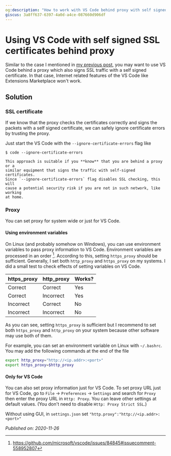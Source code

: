 ```yaml
---
og:description: "How to work with VS Code behind proxy with self signed SSL certificates"
giscus: 3a8ff637-6397-4a0d-a4ce-087660d906df
---
```


# Using VS Code with self signed SSL certificates behind proxy

Similar to the case I mentioned in [my previous
post](using-pip-and-pipenv-with-self-signed-certificates.md), you may want to
use VS Code behind a proxy which also signs SSL traffic with a self signed
certificate. In that case, Internet related features of the VS Code like
Extensions Marketplace won't work.

## Solution

### SSL certificate

If we know that the proxy checks the certificates correctly and signs the packets
with a self signed certificate, we can safely ignore certificate errors by
trusting the proxy.

Just start the VS Code with the `--ignore-certificate-errors` flag like

```shell
$ code --ignore-certificate-errors
```

```{warning}
This approach is suitable if you **know** that you are behind a proxy or a
similar equipment that signs the traffic with self-signed certificates.
Since `--ignore-certificate-errors` flag disables SSL checking, this will
cause a potential security risk if you are not in such network, like working
at home.
```

### Proxy

You can set proxy for system wide or just for VS Code.

#### Using environment variables

On Linux (and probably somehow on Windows), you can use environment variables
to pass proxy information to VS Code. Environment variables are processed in an
order [^1f]. According to this, setting `https_proxy` should be sufficient.
Generally, I set both `http_proxy` and `https_proxy` on my systems. I did a
small test to check effects of setting variables on VS Code.

| https_proxy | http_proxy | Works? |
|-------------|------------|--------|
| Correct     | Correct    | Yes    |
| Correct     | Incorrect  | Yes    |
| Incorrect   | Correct    | No     |
| Incorrect   | Incorrect  | No     |

As you can see, setting `https_proxy` is sufficient but I recommend to set
both `https_proxy` and `http_proxy` on your system because other software
may use both of them.

For example, you can set an environment variable on Linux with `~/.bashrc`. You
may add the following commands at the end of the file

```bash
export http_proxy="http://<ip.addr>:<port>"
export https_proxy=$http_proxy
```

#### Only for VS Code

You can also set proxy information just for VS Code. To set proxy URL just for
VS Code, go to `File` → `Preferences` → `Settings` and search for `Proxy` then
enter the proxy URL in `Http: Proxy`. You can leave other settings at default
values. (You don't need to disable `Http: Proxy Strict SSL`.)

Without using GUI, in `settings.json` set
`"http.proxy":"http://<ip.addr>:<port>"`

*Published on: 2020-11-26*


[^1f]: <https://github.com/microsoft/vscode/issues/84845#issuecomment-558952807>
